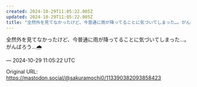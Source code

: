 ```yaml
---
created: 2024-10-29T11:05:22.085Z
updated: 2024-10-29T11:05:22.085Z
title: "全然外を見てなかったけど、今普通に雨が降ってることに気づいてしまった…。がんばろう…🌧️[...]"
---
```


<p>全然外を見てなかったけど、今普通に雨が降ってることに気づいてしまった…。がんばろう…🌧️</p>

&mdash; 2024-10-29 11:05:22 UTC

Original URL: https://mastodon.social/@sakuramochi0/113390382093858423
